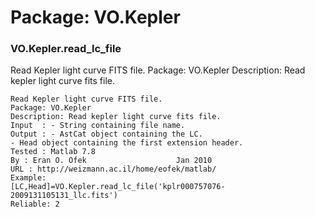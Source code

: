 # Package: VO.Kepler


### VO.Kepler.read_lc_file

Read Kepler light curve FITS file. Package: VO.Kepler Description: Read kepler light curve fits file.


    
    Read Kepler light curve FITS file.  
    Package: VO.Kepler  
    Description: Read kepler light curve fits file.  
    Input  : - String containing file name.  
    Output : - AstCat object containing the LC.  
    - Head object containing the first extension header.  
    Tested : Matlab 7.8  
    By : Eran O. Ofek                    Jan 2010  
    URL : http://weizmann.ac.il/home/eofek/matlab/  
    Example:  
    [LC,Head]=VO.Kepler.read_lc_file('kplr000757076-2009131105131_llc.fits')  
    Reliable: 2  
      
      
